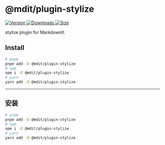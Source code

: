 # @mdit/plugin-stylize

[![Version](https://img.shields.io/npm/v/@mdit/plugin-stylize.svg?style=flat-square&logo=npm) ![Downloads](https://img.shields.io/npm/dm/@mdit/plugin-stylize.svg?style=flat-square&logo=npm) ![Size](https://img.shields.io/bundlephobia/min/@mdit/plugin-stylize?style=flat-square&logo=npm)](https://www.npmjs.com/package/@mdit/plugin-stylize)

stylize plugin for MarkdownIt.

## Install

```bash
# pnpm
pnpm add -D @mdit/plugin-stylize
# npm
npm i -D @mdit/plugin-stylize
# yarn
yarn add -D @mdit/plugin-stylize
```

---

## 安装

```bash
# pnpm
pnpm add -D @mdit/plugin-stylize
# npm
npm i -D @mdit/plugin-stylize
# yarn
yarn add -D @mdit/plugin-stylize
```

